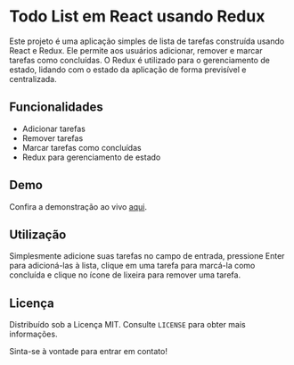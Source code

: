 # Todo List em React usando Redux

Este projeto é uma aplicação simples de lista de tarefas construída usando React e Redux. Ele permite aos usuários adicionar, remover e marcar tarefas como concluídas. O Redux é utilizado para o gerenciamento de estado, lidando com o estado da aplicação de forma previsível e centralizada.

## Funcionalidades
- Adicionar tarefas
- Remover tarefas
- Marcar tarefas como concluídas
- Redux para gerenciamento de estado

## Demo
Confira a demonstração ao vivo [aqui](link_do_seu_projeto).

## Utilização
Simplesmente adicione suas tarefas no campo de entrada, pressione Enter para adicioná-las à lista, clique em uma tarefa para marcá-la como concluída e clique no ícone de lixeira para remover uma tarefa.

## Licença
Distribuído sob a Licença MIT. Consulte `LICENSE` para obter mais informações.

Sinta-se à vontade para entrar em contato!
